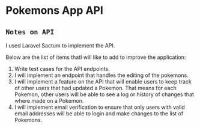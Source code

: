 # Pokemons App API

## `Notes on API`

I used Laravel Sactum to implement the API. 

Below are the list of items thatI will like to add to improve the application:

1. Write test cases for the API endpoints.
2. I will implement an endpoint that handles the editing of the pokemons. 
3. I will implement a feature on the API that will enable users to keep track of other users that had updated a Pokemon. That means for each Pokemon, other users will be able to see a log or history of changes that where made on a Pokemon. 
4. I will implement email verification to ensure that only users with valid email addresses will be able to login and make changes to the list of Pokemons.
